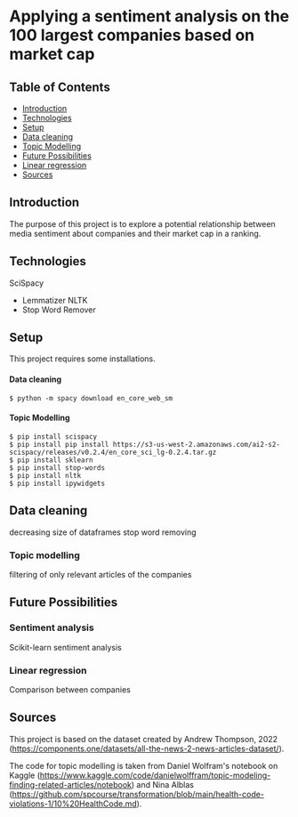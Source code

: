 # Applying a sentiment analysis on the 100 largest companies based on market cap
## Table of Contents
* [Introduction](#introduction)
* [Technologies](#technologies)
* [Setup](#setup)
* [Data cleaning](#data-cleaning)
* [Topic Modelling](#topic-modelling)
* [Future Possibilities](#future-posibilities)
* [Linear regression](#linear-regression)
* [Sources](#sources)

## Introduction
The purpose of this project is to explore a potential relationship between media sentiment about companies and their market cap in a ranking.

## Technologies
SciSpacy
* Lemmatizer
NLTK
* Stop Word Remover

## Setup
This project requires some installations.

#### Data cleaning
```
$ python -m spacy download en_core_web_sm

```
#### Topic Modelling
```
$ pip install scispacy
$ pip install pip install https://s3-us-west-2.amazonaws.com/ai2-s2-scispacy/releases/v0.2.4/en_core_sci_lg-0.2.4.tar.gz
$ pip install sklearn
$ pip install stop-words
$ pip install nltk
$ pip install ipywidgets
```

## Data cleaning
decreasing size of dataframes
stop word removing

### Topic modelling
filtering of only relevant articles of the companies

## Future Possibilities

### Sentiment analysis
Scikit-learn sentiment analysis

### Linear regression
Comparison between companies

## Sources
This project is based on the dataset created by Andrew Thompson, 2022 (https://components.one/datasets/all-the-news-2-news-articles-dataset/).

The code for topic modelling is taken from Daniel Wolfram's notebook on Kaggle (https://www.kaggle.com/code/danielwolffram/topic-modeling-finding-related-articles/notebook) 
and Nina Alblas (https://github.com/spcourse/transformation/blob/main/health-code-violations-1/10%20HealthCode.md).
